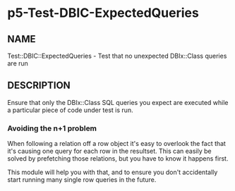 p5-Test-DBIC-ExpectedQueries
============================

## NAME

Test::DBIC::ExpectedQueries - Test that no unexpected DBIx::Class
queries are run

## DESCRIPTION

Ensure that only the DBIx::Class SQL queries you expect are executed
while a particular piece of code under test is run.

### Avoiding the n+1 problem

When following a relation off a row object it's easy to overlook the
fact that it's causing one query for each row in the resultset. This can
easily be solved by prefetching those relations, but you have to know it
happens first.

This module will help you with that, and to ensure you don't
accidentally start running many single row queries in the future.

